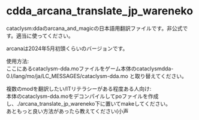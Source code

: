 # cdda_arcana_translate_jp_wareneko
cataclysm:ddaのarcana_and_magicの日本語用翻訳ファイルです。非公式です。適当に使ってください。

arcanaは2024年5月初頭くらいのバージョンです。

使用方法:<br>
ここにあるcataclysm-dda.moファイルをゲーム本体のcataclysmdda-0.I/lang/mo/ja/LC_MESSAGES/cataclysm-dda.mo と取り替えてください。


複数のmodを翻訳したい/ITリテラシーがある程度ある人向け:<br>
本体のcataclysm-dda.moをデコンパイルしてpoファイルを作成し、./arcana_translate_jp_wareneko下に置いてmakeしてください。<br>
あともっと良い方法があったら教えてください(小声
